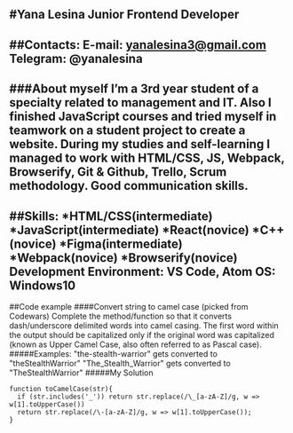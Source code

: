 #Yana Lesina
Junior Frontend Developer
-------------------------------------------------------------------------
##Contacts:
E-mail: yanalesina3@gmail.com
Telegram: @yanalesina
-------------------------------------------------------------------------
###About myself
I’m a 3rd year student of a specialty related to management and IT. Also I finished JavaScript courses and tried myself in teamwork on a student project to create a website. During my studies and self-learning I managed to work with HTML/CSS, JS, Webpack, Browserify, Git & Github, Trello, Scrum methodology. Good communication skills.
-------------------------------------------------------------------------
##Skills:
*HTML/CSS(intermediate)
*JavaScript(intermediate)
*React(novice)
*C++(novice)
*Figma(intermediate)
*Webpack(novice)
*Browserify(novice)
Development Environment: VS Code, Atom
OS: Windows10
-------------------------------------------------------------------------
##Code example
####Convert string to camel case (picked from Codewars)
Complete the method/function so that it converts dash/underscore delimited words into camel casing. The first word within the output should be capitalized only if the original word was capitalized (known as Upper Camel Case, also often referred to as Pascal case).
#####Examples: 
"the-stealth-warrior" gets converted to "theStealthWarrior"
"The_Stealth_Warrior" gets converted to "TheStealthWarrior"
#####My Solution
```
function toCamelCase(str){
  if (str.includes('_')) return str.replace(/\_[a-zA-Z]/g, w => w[1].toUpperCase())
  return str.replace(/\-[a-zA-Z]/g, w => w[1].toUpperCase());
}
```
